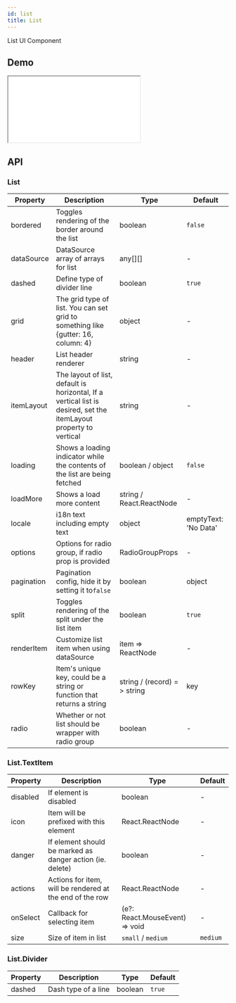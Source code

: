 ```yaml
---
id: list
title: List
---
```


List UI Component

## Demo

<iframe src="/storybook-static/iframe.html?id=components-list--default"></iframe>

## API

### List

| Property   | Description                                                                                                       | Type                         | Default              |
| ---------- | ----------------------------------------------------------------------------------------------------------------- | ---------------------------- | -------------------- |
| bordered   | Toggles rendering of the border around the list                                                                   | boolean                      |`false`               |
| dataSource | DataSource array of arrays for list                                                                               | any[][]                      | -                    |
| dashed     | Define type of divider line                                                                                       | boolean                      | `true`                |
| grid       | The grid type of list. You can set grid to something like {gutter: 16, column: 4}                                 | object                       | -                    |
| header     | List header renderer                                                                                              | string                       | -                    |
| itemLayout | The layout of list, default is horizontal, If a vertical list is desired, set the itemLayout property to vertical | string                       | -                    |
| loading    | Shows a loading indicator while the contents of the list are being fetched                                        | boolean / object             |`false`               |
| loadMore   | Shows a load more content                                                                                         | string / React.ReactNode     | -                    |
| locale     | i18n text including empty text                                                                                    | object                       | emptyText: 'No Data' |
| options    | Options for radio group, if radio prop is provided                                                                | RadioGroupProps              | -                    |
| pagination | Pagination config, hide it by setting it to`false`                                                                | boolean                      | object               |
| split      | Toggles rendering of the split under the list item                                                                | boolean                      | `true`                |
| renderItem | Customize list item when using dataSource                                                                         | item => ReactNode            | -                    |
| rowKey     | Item's unique key, could be a string or function that returns a string                                            | string / (record) = > string | key                  |
| radio      | Whether or not list should be wrapper with radio group                                                            | boolean                      | -                    |

### List.TextItem

| Property | Description                                               | Type                               | Default  |
| -------- | --------------------------------------------------------- | ---------------------------------- | -------- |
| disabled | If element is disabled                                    | boolean                            | -        |
| icon     | Item will be prefixed with this element                   | React.ReactNode                    | -        |
| danger   | If element should be marked as danger action (ie. delete) | boolean                            | -        |
| actions  | Actions for item, will be rendered at the end of the row  | React.ReactNode                    | -        |
| onSelect | Callback for selecting item                               | (e?: React.MouseEvent) => void     | -        |
| size     | Size of item in list                                      | `small` / `medium`                 | `medium` |

### List.Divider

| Property | Description         | Type    | Default |
| -------- | ------------------- | ------- | ------- |
| dashed   | Dash type of a line | boolean | `true`   |
